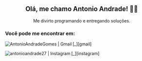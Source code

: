 <h2 align = "center">Olá, me chamo Antonio Andrade! 🖐🏽</h2>

<p align = "center">Me divirto programando e entregando soluções.</p>

### Você pode me encontrar em:

[_<img align="left" alt="AntonioAndradeGomes | Gmail"  src="https://img.shields.io/badge/-Gmail-c14438?style=flat&logo=Gmail&logoColor=white&link=mailto:gomesmax1997@gmail.com" />][gmail]

[_<img align="left" alt="antonioandrade27 | Instagram"  src="https://img.shields.io/badge/instagram-%23E4405F.svg?&style=flat&logo=instagram&logoColor=white"/>][instagram]
<!--
**AntonioAndradeGomes/AntonioAndradeGomes** is a ✨ _special_ ✨ repository because its `README.md` (this file) appears on your GitHub profile.

Here are some ideas to get you started:

- 🔭 I’m currently working on ...
- 🌱 I’m currently learning ...
- 👯 I’m looking to collaborate on ...
- 🤔 I’m looking for help with ...
- 💬 Ask me about ...
- 📫 How to reach me: ...
- 😄 Pronouns: ...
- ⚡ Fun fact: ...
-->

